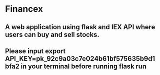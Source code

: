 # Financex

## A web application using flask and IEX API where users can buy and sell stocks.

## Please input export API_KEY=pk_92c9a03c7e024b61bf575635b9d1bfa2 in your terminal before running flask run
